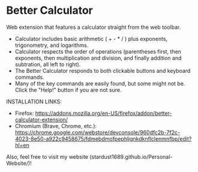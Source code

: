 # Better Calculator
Web extension that features a calculator straight from the web toolbar.

- Calculator includes basic arithmetic ( + - * / ) plus exponents, trigonometry, and logarithms.
- Calculator respects the order of operations (parentheses first, then exponents, then multiplication and division, and finally addition and subtration, all left to right). 
- The Better Calculator responds to both clickable buttons and keyboard commands.
- Many of the key commands are easily found, but some might not be. Click the "Help!" button if you are not sure.

INSTALLATION LINKS:
- Firefox: https://addons.mozilla.org/en-US/firefox/addon/better-calculator-extension/
- Chromium (Brave, Chrome, etc.): https://chrome.google.com/webstore/devconsole/960dfc2b-7f2c-4023-8e50-a922c9458675/fdmebdmofpephljgnkdknflclenmnfbp/edit?hl=en

Also, feel free to visit my website (stardust1689.github.io/Personal-Website/)!

